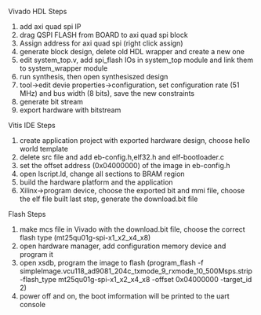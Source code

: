 Vivado HDL Steps
1. add axi quad spi IP
2. drag QSPI FLASH from BOARD to axi quad spi block
3. Assign address for axi quad spi (right click assign)
4. generate block design, delete old HDL wrapper and create a new one
5. edit system_top.v, add spi_flash IOs in system_top module and link them to system_wrapper module
6. run synthesis, then open synthesiszed design
7. tool->edit devie properties->configuration, set configuration rate (51 MHz) and bus width (8 bits), save the new constraints
8. generate bit stream
9. export hardware with bitstream

Vitis IDE Steps
1. create application project with exported hardware design, choose hello world template
2. delete src file and add eb-config.h,elf32.h and elf-bootloader.c
3. set the offset address (0x04000000) of the image in eb-config.h
4. open lscript.ld, change all sections to BRAM region
5. build the hardware platform and the application
6. Xilinx->program device, choose the exported bit and mmi file, choose the elf file built last step, generate the download.bit file

Flash Steps
1. make mcs file in Vivado with the download.bit file, choose the correct flash type (mt25qu01g-spi-x1_x2_x4_x8)
2. open hardware manager, add configuration memory device and program it
3. open xsdb, program the image to flash (program_flash -f simpleImage.vcu118_ad9081_204c_txmode_9_rxmode_10_500Msps.strip -flash_type mt25qu01g-spi-x1_x2_x4_x8 -offset 0x04000000 -target_id 2)
4. power off and on, the boot imformation will be printed to the uart console